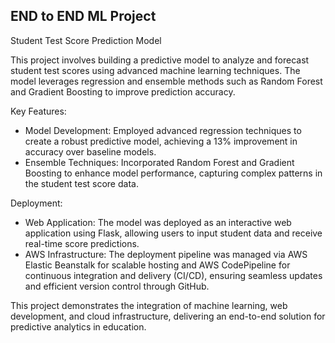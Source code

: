 ## END to END ML Project


Student Test Score Prediction Model

This project involves building a predictive model to analyze and forecast student test scores using advanced machine learning techniques. The model leverages regression and ensemble methods such as Random Forest and Gradient Boosting to improve prediction accuracy.

Key Features:
* Model Development: Employed advanced regression techniques to create a robust predictive model, achieving a 13% improvement in accuracy over baseline models.
* Ensemble Techniques: Incorporated Random Forest and Gradient Boosting to enhance model performance, capturing complex patterns in the student test score data.


Deployment:
* Web Application: The model was deployed as an interactive web application using Flask, allowing users to input student data and receive real-time score predictions.
* AWS Infrastructure: The deployment pipeline was managed via AWS Elastic Beanstalk for scalable hosting and AWS CodePipeline for continuous integration and delivery (CI/CD), ensuring seamless updates and efficient version control through GitHub.


This project demonstrates the integration of machine learning, web development, and cloud infrastructure, delivering an end-to-end solution for predictive analytics in education.
